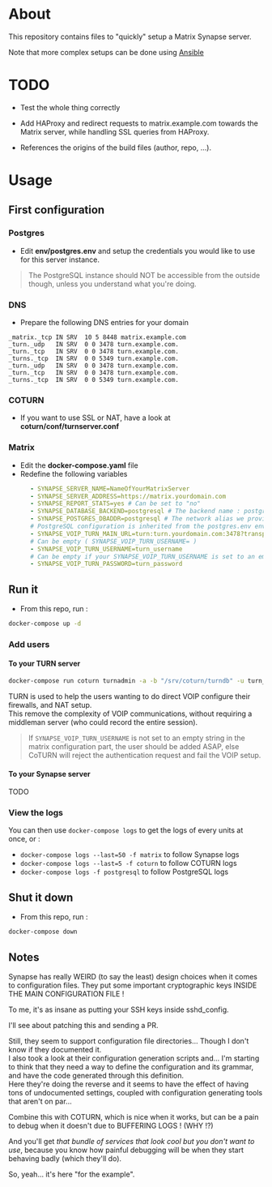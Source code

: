 # About

This repository contains files to "quickly" setup a Matrix
Synapse server.  

Note that more complex setups can be done using
[Ansible](https://github.com/atb00ker/ansible-matrix-synapse)

# TODO

* Test the whole thing correctly

* Add HAProxy and redirect requests to matrix.example.com towards
  the Matrix server, while handling SSL queries from HAProxy.

* References the origins of the build files (author, repo, ...).

# Usage

## First configuration

### Postgres

* Edit **env/postgres.env** and setup the credentials
  you would like to use for this server instance.

> The PostgreSQL instance should NOT be accessible
> from the outside though, unless you understand
> what you're doing.

### DNS

* Prepare the following DNS entries for your domain

```dns
_matrix._tcp IN SRV  10 5 8448 matrix.example.com
_turn._udp   IN SRV  0 0 3478 turn.example.com.
_turn._tcp   IN SRV  0 0 3478 turn.example.com.
_turns._tcp  IN SRV  0 0 5349 turn.example.com.
_turn._udp   IN SRV  0 0 3478 turn.example.com.
_turn._tcp   IN SRV  0 0 3478 turn.example.com.
_turns._tcp  IN SRV  0 0 5349 turn.example.com.
```

### COTURN

* If you want to use SSL or NAT, have a look at **coturn/conf/turnserver.conf**

### Matrix

* Edit the **docker-compose.yaml** file
* Redefine the following variables

```yaml
      - SYNAPSE_SERVER_NAME=NameOfYourMatrixServer
      - SYNAPSE_SERVER_ADDRESS=https://matrix.yourdomain.com
      - SYNAPSE_REPORT_STATS=yes # Can be set to "no"
      - SYNAPSE_DATABASE_BACKEND=postgresql # The backend name : postgresql or sqlite
      - SYNAPSE_POSTGRES_DBADDR=postgresql # The network alias we provided to our postgresql server
      # PostgreSQL configuration is inherited from the postgres.env env_file
      - SYNAPSE_VOIP_TURN_MAIN_URL=turn:turn.yourdomain.com:3478?transport=udp
      # Can be empty ( SYNAPSE_VOIP_TURN_USERNAME= )
      - SYNAPSE_VOIP_TURN_USERNAME=turn_username
      # Can be empty if your SYNAPSE_VOIP_TURN_USERNAME is set to an empty string
      - SYNAPSE_VOIP_TURN_PASSWORD=turn_password
```

## Run it

* From this repo, run :

```bash
docker-compose up -d
```

### Add users

#### To your TURN server

```bash
docker-compose run coturn turnadmin -a -b "/srv/coturn/turndb" -u turn_username -p turn_password -r turn.yourdomain.com
```

TURN is used to help the users wanting to do direct VOIP
configure their firewalls, and NAT setup.  
This remove the complexity of VOIP communications, without
requiring a middleman server (who could record the entire
session).

> If `SYNAPSE_VOIP_TURN_USERNAME` is not set to an empty string in
> the matrix configuration part, the user should be added ASAP,
> else CoTURN will reject the authentication request and fail the
> VOIP setup.

#### To your Synapse server

TODO

### View the logs

You can then use `docker-compose logs` to get the logs of every
units at once, or :
* `docker-compose logs --last=50 -f matrix` to follow Synapse logs
* `docker-compose logs --last=5 -f coturn` to follow COTURN logs
* `docker-compose logs -f postgresql` to follow PostgreSQL logs

## Shut it down

* From this repo, run :

```bash
docker-compose down
```

Notes
-----

Synapse has really WEIRD (to say the least) design choices
when it comes to configuration files. They put some important
cryptographic keys INSIDE THE MAIN CONFIGURATION FILE !

To me, it's as insane as putting your SSH keys inside sshd_config.

I'll see about patching this and sending a PR.

Still, they seem to support configuration file directories...
Though I don't know if they documented it.  
I also took a look at their configuration generation scripts and...
I'm starting to think that they need a way to define the configuration
and its grammar, and have the code generated through this definition.  
Here they're doing the reverse and it seems to have the effect of
having tons of undocumented settings, coupled with configuration
generating tools that aren't on par...

Combine this with COTURN, which is nice when it works, but can be
a pain to debug when it doesn't due to BUFFERING LOGS ! (WHY !?)  

And you'll get *that bundle of services that look cool but you
don't want to use*, because you know how painful debugging will
be when they start behaving badly (which they'll do).

So, yeah... it's here "for the example".


